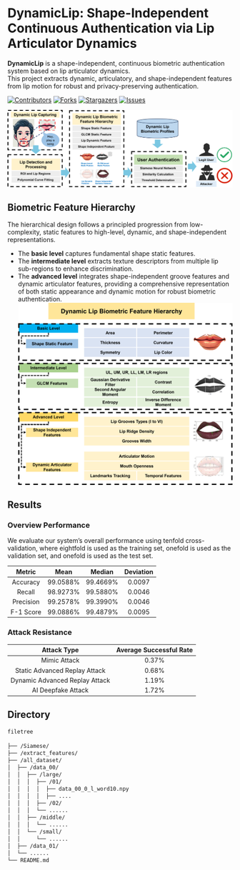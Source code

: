 # DynamicLip: Shape-Independent Continuous Authentication via Lip Articulator Dynamics

**DynamicLip** is a shape-independent, continuous biometric authentication system based on lip articulator dynamics.  
This project extracts dynamic, articulatory, and shape-independent features from lip motion for robust and privacy-preserving authentication.


[![Contributors][contributors-shield]][contributors-url]
[![Forks][forks-shield]][forks-url]
[![Stargazers][stars-shield]][stars-url]
[![Issues][issues-shield]][issues-url]

![image](image/sys_flow.png)



##  Biometric Feature Hierarchy

The hierarchical design follows a principled progression from low-complexity, static features to high-level, dynamic, and shape-independent representations.
* The **basic level** captures fundamental shape static features. 
* The **intermediate level** extracts texture descriptors from multiple lip sub-regions to enhance discrimination. 
* The **advanced level** integrates shape-independent groove features and dynamic articulator features, providing a comprehensive representation of both static appearance and dynamic motion for robust biometric authentication.
  ![image](image/feature_hierarchy.png)



## Results

### Overview Performance

We evaluate our system’s overall performance using tenfold cross-validation, where eightfold is used as the training set, onefold is used as the validation set, and onefold is used as the test set.

|  Metric   |   Mean   |  Median  | Deviation |
| :-------: | :------: | :------: | :-------: |
| Accuracy  | 99.0588% | 99.4669% |  0.0097   |
|  Recall   | 98.9273% | 99.5880% |  0.0046   |
| Precision | 99.2578% | 99.3990% |  0.0046   |
| F-1 Score | 99.0886% | 99.4879% |  0.0095   |

### Attack Resistance

|          Attack Type           | Average Successful Rate |
| :----------------------------: | :---------------------: |
|          Mimic Attack          |          0.37%          |
| Static Advanced Replay Attack  |          0.68%          |
| Dynamic Advanced Replay Attack |          1.19%          |
|       AI Deepfake Attack       |          1.72%          |




## Directory
```
filetree 

├── /Siamese/
├── /extract_features/
├── /all_dataset/
│  ├── /data_00/
│  │  ├── /large/
│  │  │  ├── /01/
│  │  │  │  ├── data_00_0_l_word10.npy
│  │  │  │  ├── ....
│  │  │  ├── /02/
│  │  │  └── ......
│  │  ├── /middle/
│  │  │  └── ......
│  │  └── /small/
│  │     └── ......
│  ├── /data_01/
│  └── ......
└── README.md

```


[contributors-shield]: https://img.shields.io/github/contributors/RiannaXu/DynamicLip.svg?style=flat-square
[contributors-url]: https://github.com/RiannaXu/DynamicLip/graphs/contributors
[forks-shield]: https://img.shields.io/github/forks/RiannaXu/DynamicLip.svg?style=flat-square
[forks-url]: https://github.com/RiannaXu/DynamicLip/network/members
[stars-shield]: https://img.shields.io/github/stars/RiannaXu/DynamicLip.svg?style=flat-square
[stars-url]: https://github.com/RiannaXu/DynamicLip/stargazers
[issues-shield]: https://img.shields.io/github/issues/RiannaXu/DynamicLip.svg?style=flat-square
[issues-url]: https://img.shields.io/github/issues/RiannaXu/DynamicLip.svg
